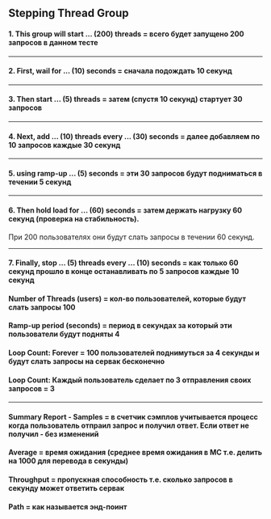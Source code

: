 ## Stepping Thread Group 

#### 1. This group will start ... (200) threads = всего будет запущено 200 запросов в данном тесте
____
#### 2. First, wail for ... (10) seconds = сначала подождать 10 секунд
_____
#### 3. Then start ... (5) threads = затем (спустя 10 секунд) стартует 30 запросов 
____
#### 4. Next, add ... (10) threads every ... (30) seconds = далее добавляем по 10 запросов каждые 30 секунд
_____
#### 5. using ramp-up ... (5) seconds = эти 30 запросов будут подниматься в течении 5 секунд
_____
#### 6. Then hold load for ... (60) seconds = затем держать нагрузку 60 секунд (проверка на стабильность). 
При 200 пользователях они будут слать запросы в течении 60 секунд.
_____
#### 7. Finally, stop ... (5) threads every ... (10) seconds = как только 60 секунд прошло в конце останавливать по 5 запросов каждые 10 секунд 


#### Number of Threads (users) = кол-во пользователей, которые будут слать запросы 100
#### Ramp-up period (seconds) = период в секундах за который эти пользователи будут подняты 4
#### Loop Count: Forever = 100 пользователей поднимуться за 4 секунды и будут слать запросы на сервак бесконечно 
#### Loop Count: Каждый пользователь сделает по 3 отправления своих запросов = 3
__________
#### Summary Report - Samples = в счетчик сэмплов учитывается процесс когда пользователь отпраил запрос и получил ответ. Если ответ не получил - без изменений
#### Average = время ожидания (среднее время ожидания в МС т.е. делить на 1000 для перевода в секунды)
#### Throughput = пропускная способность т.е. сколько запросов в секунду может ответить сервак

#### Path = как называется энд-поинт
